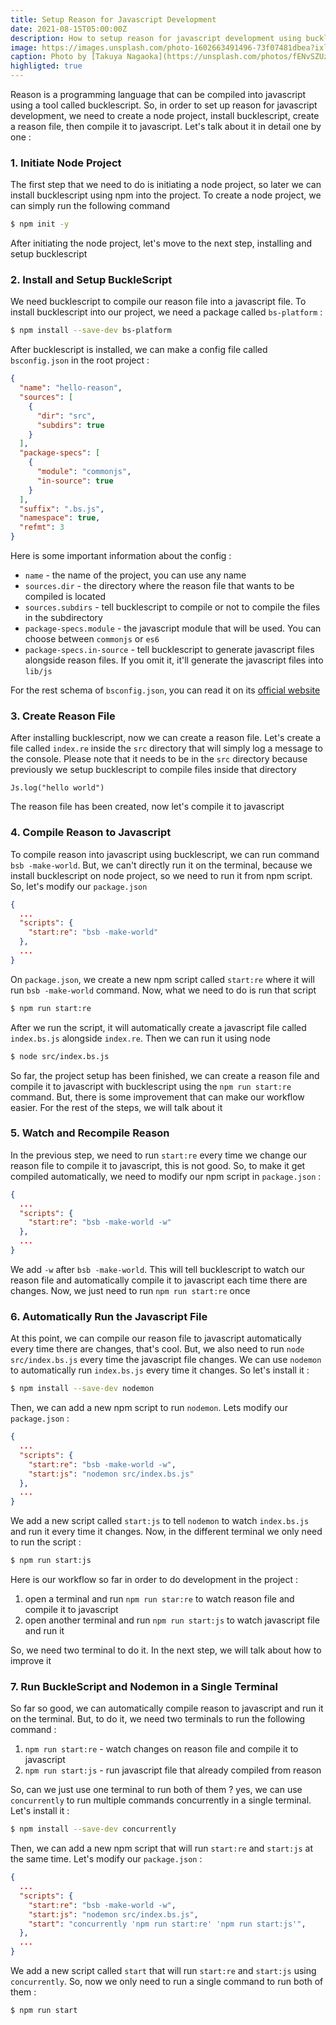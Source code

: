 ```yaml
---
title: Setup Reason for Javascript Development
date: 2021-08-15T05:00:00Z
description: How to setup reason for javascript development using bucklescript
image: https://images.unsplash.com/photo-1602663491496-73f07481dbea?ixlib=rb-1.2.1&ixid=MnwxMjA3fDB8MHxwaG90by1wYWdlfHx8fGVufDB8fHx8&auto=format&fit=crop&w=1650&q=80
caption: Photo by [Takuya Nagaoka](https://unsplash.com/photos/fENvSZUzbzU)
highligted: true
---
```


Reason is a programming language that can be compiled into javascript using a tool called bucklescript. So, in order to set up reason for javascript development, we need to create a node project, install bucklescript, create a reason file, then compile it to javascript. Let's talk about it in detail one by one :

### 1. Initiate Node Project

The first step that we need to do is initiating a node project, so later we can install bucklescript using npm into the project. To create a node project, we can simply run the following command

```bash
$ npm init -y
```

After initiating the node project, let's move to the next step, installing and setup bucklescript

### 2. Install and Setup BuckleScript

We need bucklescript to compile our reason file into a javascript file. To install bucklescript into our project, we need a package called `bs-platform` :

```bash
$ npm install --save-dev bs-platform
```

After bucklescript is installed, we can make a config file called `bsconfig.json` in the root project :

```json
{
  "name": "hello-reason",
  "sources": [
    {
      "dir": "src",
      "subdirs": true
    }
  ],
  "package-specs": [
    {
      "module": "commonjs",
      "in-source": true
    }
  ],
  "suffix": ".bs.js",
  "namespace": true,
  "refmt": 3
}
```

Here is some important information about the config :

- `name` - the name of the project, you can use any name
- `sources.dir` - the directory where the reason file that wants to be compiled is located
- `sources.subdirs` - tell bucklescript to compile or not to compile the files in the subdirectory
- `package-specs.module` - the javascript module that will be used. You can choose between `commonjs` or `es6`
- `package-specs.in-source` - tell bucklescript to generate javascript files alongside reason files. If you omit it, it'll generate the javascript files into `lib/js`

For the rest schema of `bsconfig.json`, you can read it on its [official website](https://rescript-lang.org/docs/manual/latest/build-configuration)

### 3. Create Reason File

After installing bucklescript, now we can create a reason file. Let's create a file called `index.re` inside the `src` directory that will simply log a message to the console. Please note that it needs to be in the `src` directory because previously we setup bucklescript to compile files inside that directory

```reason
Js.log("hello world")
```

The reason file has been created, now let's compile it to javascript

### 4. Compile Reason to Javascript

To compile reason into javascript using bucklescript, we can run command `bsb -make-world`. But, we can't directly run it on the terminal, because we install bucklescript on node project, so we need to run it from npm script. So, let's modify our `package.json`

```json
{
  ...
  "scripts": {
    "start:re": "bsb -make-world"
  },
  ...
}
```

On `package.json`, we create a new npm script called `start:re` where it will run `bsb -make-world` command. Now, what we need to do is run that script

```bash
$ npm run start:re
```

After we run the script, it will automatically create a javascript file called `index.bs.js` alongside `index.re`. Then we can run it using node

```bash
$ node src/index.bs.js
```

So far, the project setup has been finished, we can create a reason file and compile it to javascript with bucklescript using the `npm run start:re` command. But, there is some improvement that can make our workflow easier. For the rest of the steps, we will talk about it

### 5. Watch and Recompile Reason

In the previous step, we need to run `start:re` every time we change our reason file to compile it to javascript, this is not good. So, to make it get compiled automatically, we need to modify our npm script in `package.json` :

```json
{
  ...
  "scripts": {
    "start:re": "bsb -make-world -w"
  },
  ...
}
```

We add `-w` after `bsb -make-world`. This will tell bucklescript to watch our reason file and automatically compile it to javascript each time there are
changes. Now, we just need to run `npm run start:re` once

### 6. Automatically Run the Javascript File

At this point, we can compile our reason file to javascript automatically every time there are changes, that's cool. But, we also need to run `node src/index.bs.js` every time the javascript file changes. We can use `nodemon` to automatically run `index.bs.js` every time it changes. So let's install it :

```bash
$ npm install --save-dev nodemon
```

Then, we can add a new npm script to run `nodemon`. Lets modify our `package.json` :

```json
{
  ...
  "scripts": {
    "start:re": "bsb -make-world -w",
    "start:js": "nodemon src/index.bs.js"
  },
  ...
}
```

We add a new script called `start:js` to tell `nodemon` to watch `index.bs.js` and run it every time it changes. Now, in the different terminal we only need to run the script :

```bash
$ npm run start:js
```

Here is our workflow so far in order to do development in the project :

1. open a terminal and run `npm run star:re` to watch reason file and compile it to javascript
2. open another terminal and run `npm run start:js` to watch javascript file and run it

So, we need two terminal to do it. In the next step, we will talk about how to improve it

### 7. Run BuckleScript and Nodemon in a Single Terminal

So far so good, we can automatically compile reason to javascript and run it on the terminal. But, to do it, we need two terminals to run the following command :

1. `npm run start:re` - watch changes on reason file and compile it to javascript
2. `npm run start:js` - run javascript file that already compiled from reason

So, can we just use one terminal to run both of them ? yes, we can use `concurrently` to run multiple commands concurrently in a single terminal. Let's install it :

```bash
$ npm install --save-dev concurrently
```

Then, we can add a new npm script that will run `start:re` and `start:js` at the same time. Let's modify our `package.json` :

```json
{
  ...
  "scripts": {
    "start:re": "bsb -make-world -w",
    "start:js": "nodemon src/index.bs.js",
    "start": "concurrently 'npm run start:re' 'npm run start:js'",
  },
  ...
}
```

We add a new script called `start` that will run `start:re` and `start:js` using `concurrently`. So, now we only need to run a single command to run both of them :

```bash
$ npm run start
```
